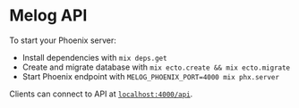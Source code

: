 # Melog API

To start your Phoenix server:

  * Install dependencies with `mix deps.get`
  * Create and migrate database with `mix ecto.create && mix ecto.migrate`
  * Start Phoenix endpoint with `MELOG_PHOENIX_PORT=4000 mix phx.server`

Clients can connect to API at [`localhost:4000/api`](http://localhost:4000/api).

